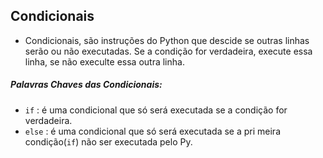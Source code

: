 ## Condicionais

* Condicionais, são instruções do Python que descide se outras linhas serão ou não executadas. Se a condição for verdadeira, execute essa linha, se não execulte essa outra linha.

##### Palavras Chaves das Condicionais:

* ``if`` : é uma condicional que só será executada se a condição for verdadeira.
* ``else`` : é uma condicional que só será executada se a pri meira condição(``if``) não ser executada pelo Py.